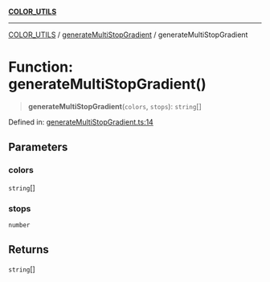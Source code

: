 [**COLOR_UTILS**](../../README.md)

***

[COLOR_UTILS](../../README.md) / [generateMultiStopGradient](../README.md) / generateMultiStopGradient

# Function: generateMultiStopGradient()

> **generateMultiStopGradient**(`colors`, `stops`): `string`[]

Defined in: [generateMultiStopGradient.ts:14](https://github.com/dailker/everyutil/blob/0ec5ce08552e5059ec58e2975404aeb74a6202b1/src/color/generateMultiStopGradient.ts#L14)

## Parameters

### colors

`string`[]

### stops

`number`

## Returns

`string`[]
